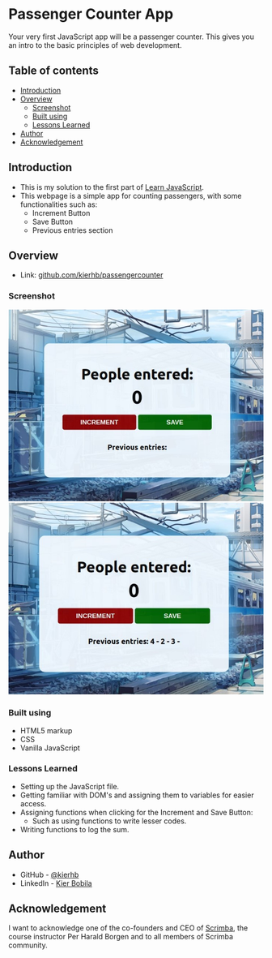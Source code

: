 # Passenger Counter App
 Your very first JavaScript app will be a passenger counter. This gives you an intro to the basic principles of web development.

## Table of contents
- [Introduction](#introduction)
- [Overview](#overview)
  - [Screenshot](#screenshot)
  - [Built using](#built-using)
  - [Lessons Learned](#lessons-learned)
- [Author](#author)
- [Acknowledgement](#acknowledgement)
## Introduction
- This is my solution to the first part of [Learn JavaScript](https://scrimba.com/learn/learnjavascript).
- This webpage is a simple app for counting passengers, with some functionalities such as:
    - Increment Button
    - Save Button
    - Previous entries section

## Overview
- Link: [github.com/kierhb/passengercounter](https://github.com/kierhb/passengercounter)

### Screenshot
![screenshot](./passenger-counter.jpg)
![Active](./passenger-counter-active.jpg)

### Built using

- HTML5 markup
- CSS
- Vanilla JavaScript

### Lessons Learned

- Setting up the JavaScript file.
- Getting familiar with DOM's and assigning them to variables for easier access.
- Assigning functions when clicking for the Increment and Save Button:
    - Such as using functions to write lesser codes.
- Writing functions to log the sum.

## Author

- GitHub - [@kierhb](https://github.com/kierhb)
- LinkedIn - [Kier Bobila](https://www.linkedin.com/in/kier-bobila/)

## Acknowledgement
I want to acknowledge one of the co-founders and CEO of [Scrimba](https://scrimba.com), the course instructor Per Harald Borgen and to all members of Scrimba community.